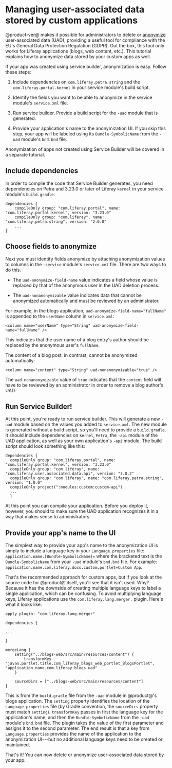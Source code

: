 # Managing user-associated data stored by custom applications

@product-ver@ makes it possible for administrators to delete or
[anonymize](/discover/portal/-/knowledge_base/7-1/managing-user-data)
user-associated data (UAD), providing a useful tool for compliance with the EU's
General Data Protection Regulation (GDPR). Out the box, this tool only works for
Liferay applications (blogs, web content, etc.). This tutorial explains how to
anonymize data stored by your custom apps as well.

If your app was created using service builder, anonymization is easy.
Follow these steps:

1.   Include dependencies on `com.liferay.petra.string` and the
     `com.liferay.portal.kernel` in your service module's build script.

2.  Identify the fields you want to be able to anonymize in the service module's
    `service.xml` file.

3.  Run service builder. Provide a build script for the `-uad` module that is
    generated.

4.  Provide your application's name to the anonymization UI. If you skip this
    step, your app will be labeled using its `Bundle-SymbolicName` from the
    `-uad` module's `bnd.bnd` file.

Anonymization of apps not created using Service Builder will be covered in
a separate tutorial.

## Include dependencies

In order to complie the code that Service Builder generates, you need
dependencies on Petra and 3.23.0 or later of Liferay `kernel` in your service
module's `build.gradle`:

    dependencies {
        compileOnly group: "com.liferay.portal", name: "com.liferay.portal.kernel", version: "3.23.0"
        compileOnly group: "com.liferay", name: "com.liferay.petra.string", version: "2.0.0"
        ...
    }

## Choose fields to anonymize

Next you must identify fields anonymize by attaching anonymization values to
columns in the `-service` module's `service.xml` file. There are two ways to do
this.

- The `uad-anonymize-field-name` value indicates a field whose value is
replaced by that of the anonymous user in the UAD deletion process.

- The `uad-nonanonymizable` value indicates data that cannot be anonymized
automatically and must be reviewed by an administrator.

For example, in the blogs application, `uad-anonymize-field-name="fullName"` is
appended to the `userName` column in `service.xml`:

    <column name="userName" type="String" uad-anonymize-field-name="fullName" />

This indicates that the user name of a blog entry's author should be replaced by
the anonymous user's `fullName`.

The content of a blog post, in contrast, cannot be anonymized automatically:

    <column name="content" type="String" uad-nonanonymizable="true" />

The `uad-nonanonymizable` value of `true` indicates that the `content` field
will have to be reviewed by an administrator in order to remove a blog author's
UAD.

## Run Service Builder!

At this point, you're ready to run service builder. This will generate a new
`-uad` module based on the values you added to `service.xml`. The new module is
generated without a build script, so you'll need to provide a `build.gradle`.
It should include dependencies on `kernel`, `Petra`, the `-api` module of the
UAD application, as well as your own application's `-api` module. The build
script should look something like this:

    dependencies {
      compileOnly group: "com.liferay.portal", name: "com.liferay.portal.kernel", version: "3.23.0"
      compileOnly group: "com.liferay", name: "com.liferay.user.associated.data.api", version: "3.0.2"
      compileOnly group: "com.liferay", name: "com.liferay.petra.string", version: "1.0.0"
      compileOnly project(":modules:custom:custom-api")
      ...
      }

At this point you can compile your application. Before you deploy it, however,
you should to make sure the UAD application recognizes it in a way that makes
sense to administrators.

## Provide your app's name to the UI

The simplest way to provide your app's name to the anonymization UI is simply to
include a language key in your `Language.properties` file:
`application.name.[Bundle-SymbolicName]=` where the bracketed text is the
`Bundle-SymbolicName` from your `-uad` module's `bnd.bnd` file. For example:
`application.name.com.liferay.docs.custom.portlet=Custom App`.

That's the recommended approach for custom apps, but if you look at the
source code for @product@ itself, you'll see that it isn't used. Why? Because it
has the downside of creating multiple language keys to label a single
application, which can be confusing. To avoid multiplying language keys, Liferay
applications use the `com.liferay.lang.merger.` plugin. Here's what it looks
like:

    apply plugin: "com.liferay.lang.merger"

    dependencies {

    ...

    }

    mergeLang {
        setting("../blogs-web/src/main/resources/content") {
            transformKey "javax.portlet.title.com_liferay_blogs_web_portlet_BlogsPortlet", "application.name.com.liferay.blogs.uad"
        }

        sourceDirs = ["../blogs-web/src/main/resources/content"]
    }

This is from the `build.gradle` file from the `-uad` module in @product@'s
blogs application. The `setting` property identifies the location of the
`Language.properties` file (by Gradle convention, the `sourceDirs` property
must match `setting`). `transformKey` passes in first the language key for the
application's name, and then the `Bundle-SymbolicName` from the `-uad` module's
`bnd.bnd` file. The plugin takes the value of the first parameter and assigns
it to the second parameter. The end result is that a key from
`Language.properties` provides the name of the application to the anonymization
UI---but no additional language keys need to be created or maintained.

That's it! You can now delete or anonymize user-associated data stored by your
app.
